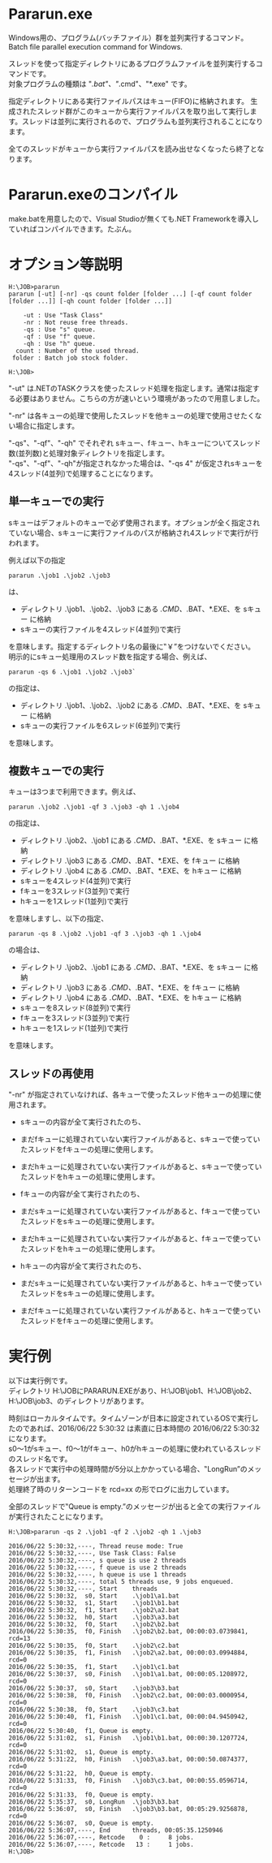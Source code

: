 # Pararun.exe
Windows用の、プログラム(バッチファイル）群を並列実行するコマンド。  
Batch file parallel execution command for Windows.

スレッドを使って指定ディレクトリにあるプログラムファイルを並列実行するコマンドです。  
対象プログラムの種類は "*.bat"、"*.cmd"、"*.exe" です。

指定ディレクトリにある実行ファイルパスはキュー(FIFO)に格納されます。
生成されたスレッド群がこのキューから実行ファイルパスを取り出して実行します。スレッドは並列に実行されるので、プログラムも並列実行されることになります。

全てのスレッドがキューから実行ファイルパスを読み出せなくなったら終了となります。 

# Pararun.exeのコンパイル
make.batを用意したので、Visual Studioが無くても.NET Frameworkを導入していればコンパイルできます。たぶん。


# オプション等説明
    H:\JOB>pararun
    pararun [-ut] [-nr] -qs count folder [folder ...] [-qf count folder [folder ...]] [-qh count folder [folder ...]]
    
        -ut : Use "Task Class"
        -nr : Not reuse free threads.
        -qs : Use "s" queue.
        -qf : Use "f" queue.
        -qh : Use "h" queue.
      count : Number of the used thread.
     folder : Batch job stock folder.
    
    H:\JOB>

"-ut" は.NETのTASKクラスを使ったスレッド処理を指定します。通常は指定する必要はありません。こちらの方が速いという環境があったので用意しました。

"-nr" は各キューの処理で使用したスレッドを他キューの処理で使用させたくない場合に指定します。

"-qs"、"-qf"、"-qh" でそれぞれ sキュー、fキュー、hキューについてスレッド数(並列数)と処理対象ディレクトリを指定します。  
"-qs"、"-qf"、"-qh"が指定されなかった場合は、"-qs 4" が仮定されsキューを4スレッド(4並列)で処理することになります。

## 単一キューでの実行
sキューはデフォルトのキューで必ず使用されます。オプションが全く指定されていない場合、sキューに実行ファイルのパスが格納され4スレッドで実行が行われます。

例えば以下の指定
    
    pararun .\job1 .\job2 .\job3
    
は、

* ディレクトリ .\job1、.\job2、.\job3 にある *.CMD、*.BAT、*.EXE、を sキュー に格納
* sキューの実行ファイルを4スレッド(4並列)で実行

を意味します。指定するディレクトリ名の最後に‟￥”をつけないでください。  
明示的にsキュー処理用のスレッド数を指定する場合、例えば、
    
    pararun -qs 6 .\job1 .\job2 .\job3`
    
の指定は、

* ディレクトリ .\job1、.\job2、.\job2 にある *.CMD、*.BAT、*.EXE、を sキュー に格納
* sキューの実行ファイルを6スレッド(6並列)で実行

を意味します。

## 複数キューでの実行

キューは3つまで利用できます。例えば、
    
    pararun .\job2 .\job1 -qf 3 .\job3 -qh 1 .\job4
    
の指定は、

* ディレクトリ .\job2、.\job1 にある *.CMD、*.BAT、*.EXE、を sキュー に格納
* ディレクトリ .\job3 にある *.CMD、*.BAT、*.EXE、を fキュー に格納
* ディレクトリ .\job4 にある *.CMD、*.BAT、*.EXE、を hキュー に格納
* sキューを4スレッド(4並列)で実行
* fキューを3スレッド(3並列)で実行
* hキューを1スレッド(1並列)で実行

を意味しますし、以下の指定、
    
    pararun -qs 8 .\job2 .\job1 -qf 3 .\job3 -qh 1 .\job4
    
の場合は、

* ディレクトリ .\job2、.\job1 にある *.CMD、*.BAT、*.EXE、を sキュー に格納
* ディレクトリ .\job3 にある *.CMD、*.BAT、*.EXE、を fキュー に格納
* ディレクトリ .\job4 にある *.CMD、*.BAT、*.EXE、を hキュー に格納
* sキューを8スレッド(8並列)で実行
* fキューを3スレッド(3並列)で実行
* hキューを1スレッド(1並列)で実行

を意味します。

## スレッドの再使用
"-nr" が指定されていなければ、各キューで使ったスレッド他キューの処理に使用されます。

* sキューの内容が全て実行されたのち、
 * まだfキューに処理されていない実行ファイルがあると、sキューで使っていたスレッドをfキューの処理に使用します。
 * まだhキューに処理されていない実行ファイルがあると、sキューで使っていたスレッドをhキューの処理に使用します。

* fキューの内容が全て実行されたのち、
 * まだsキューに処理されていない実行ファイルがあると、fキューで使っていたスレッドをsキューの処理に使用します。
 * まだhキューに処理されていない実行ファイルがあると、fキューで使っていたスレッドをhキューの処理に使用します。

* hキューの内容が全て実行されたのち、
 * まだsキューに処理されていない実行ファイルがあると、hキューで使っていたスレッドをsキューの処理に使用します。
 * まだfキューに処理されていない実行ファイルがあると、hキューで使っていたスレッドをfキューの処理に使用します。

# 実行例
以下は実行例です。   
ディレクトリ H:\JOBにPARARUN.EXEがあり、H:\JOB\job1、H:\JOB\job2、H:\JOB\job3、のディレクトリがあります。 

時刻はローカルタイムです。タイムゾーンが日本に設定されているOSで実行したのであれば、2016/06/22 5:30:32 は素直に日本時間の 2016/06/22 5:30:32 になります。  
s0～1がsキュー、f0～1がfキュー、h0がhキューの処理に使われているスレッドのスレッド名です。  
各スレッドで実行中の処理時間が5分以上かかっている場合、‟LongRun”のメッセージが出ます。  
処理終了時のリターンコードを rcd=xx の形でログに出力しています。

全部のスレッドで‟Queue is empty.”のメッセージが出ると全ての実行ファイルが実行されたことになります。
    
    H:\JOB>pararun -qs 2 .\job1 -qf 2 .\job2 -qh 1 .\job3
    
    2016/06/22 5:30:32,----, Thread reuse mode: True
    2016/06/22 5:30:32,----, Use Task Class: False
    2016/06/22 5:30:32,----, s queue is use 2 threads
    2016/06/22 5:30:32,----, f queue is use 2 threads
    2016/06/22 5:30:32,----, h queue is use 1 threads
    2016/06/22 5:30:32,----, total 5 threads use, 9 jobs enqueued.
    2016/06/22 5:30:32,----, Start    threads
    2016/06/22 5:30:32,  s0, Start    .\job1\a1.bat
    2016/06/22 5:30:32,  s1, Start    .\job1\b1.bat
    2016/06/22 5:30:32,  f1, Start    .\job2\a2.bat
    2016/06/22 5:30:32,  h0, Start    .\job3\a3.bat
    2016/06/22 5:30:32,  f0, Start    .\job2\b2.bat
    2016/06/22 5:30:35,  f0, Finish   .\job2\b2.bat, 00:00:03.0739841, rcd=13
    2016/06/22 5:30:35,  f0, Start    .\job2\c2.bat
    2016/06/22 5:30:35,  f1, Finish   .\job2\a2.bat, 00:00:03.0994884, rcd=0
    2016/06/22 5:30:35,  f1, Start    .\job1\c1.bat
    2016/06/22 5:30:37,  s0, Finish   .\job1\a1.bat, 00:00:05.1208972, rcd=0
    2016/06/22 5:30:37,  s0, Start    .\job3\b3.bat
    2016/06/22 5:30:38,  f0, Finish   .\job2\c2.bat, 00:00:03.0000954, rcd=0
    2016/06/22 5:30:38,  f0, Start    .\job3\c3.bat
    2016/06/22 5:30:40,  f1, Finish   .\job1\c1.bat, 00:00:04.9450942, rcd=0
    2016/06/22 5:30:40,  f1, Queue is empty.
    2016/06/22 5:31:02,  s1, Finish   .\job1\b1.bat, 00:00:30.1207724, rcd=0
    2016/06/22 5:31:02,  s1, Queue is empty.
    2016/06/22 5:31:22,  h0, Finish   .\job3\a3.bat, 00:00:50.0874377, rcd=0
    2016/06/22 5:31:22,  h0, Queue is empty.
    2016/06/22 5:31:33,  f0, Finish   .\job3\c3.bat, 00:00:55.0596714, rcd=0
    2016/06/22 5:31:33,  f0, Queue is empty.
    2016/06/22 5:35:37,  s0, LongRun  .\job3\b3.bat
    2016/06/22 5:36:07,  s0, Finish   .\job3\b3.bat, 00:05:29.9256878, rcd=0
    2016/06/22 5:36:07,  s0, Queue is empty.
    2016/06/22 5:36:07,----, End      threads, 00:05:35.1250946
    2016/06/22 5:36:07,----, Retcode    0 :     8 jobs.
    2016/06/22 5:36:07,----, Retcode   13 :     1 jobs.
    H:\JOB>
    
